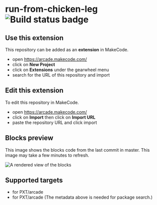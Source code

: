 # run-from-chicken-leg ![Build status badge](https://github.com/rotoslinger/run-from-chicken-leg/workflows/MakeCode/badge.svg)



## Use this extension

This repository can be added as an **extension** in MakeCode.

* open https://arcade.makecode.com/
* click on **New Project**
* click on **Extensions** under the gearwheel menu
* search for the URL of this repository and import

## Edit this extension

To edit this repository in MakeCode.

* open https://arcade.makecode.com/
* click on **Import** then click on **Import URL**
* paste the repository URL and click import

## Blocks preview

This image shows the blocks code from the last commit in master.
This image may take a few minutes to refresh.

![A rendered view of the blocks](https://github.com/rotoslinger/run-from-chicken-leg/raw/master/.makecode/blocks.png)

## Supported targets

* for PXT/arcade
* for PXT/arcade
(The metadata above is needed for package search.)

